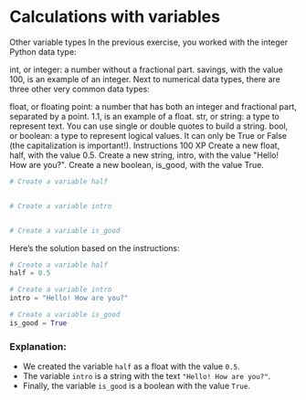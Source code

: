 # Calculations with variables

Other variable types
In the previous exercise, you worked with the integer Python data type:

int, or integer: a number without a fractional part. savings, with the value 100, is an example of an integer.
Next to numerical data types, there are three other very common data types:

float, or floating point: a number that has both an integer and fractional part, separated by a point. 1.1, is an example of a float.
str, or string: a type to represent text. You can use single or double quotes to build a string.
bool, or boolean: a type to represent logical values. It can only be True or False (the capitalization is important!).
Instructions
100 XP
Create a new float, half, with the value 0.5.
Create a new string, intro, with the value "Hello! How are you?".
Create a new boolean, is_good, with the value True.

```py
# Create a variable half


# Create a variable intro


# Create a variable is_good

```

Here’s the solution based on the instructions:

```py
# Create a variable half
half = 0.5

# Create a variable intro
intro = "Hello! How are you?"

# Create a variable is_good
is_good = True
```

### Explanation:
- We created the variable `half` as a float with the value `0.5`.
- The variable `intro` is a string with the text `"Hello! How are you?"`.
- Finally, the variable `is_good` is a boolean with the value `True`.